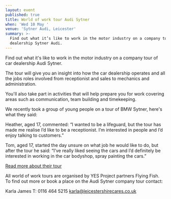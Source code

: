 ```yaml
---
layout: event
published: true
title: World of work tour Audi Sytner
when: 'Wed 10 May '
venue: 'Sytner Audi, Leicester'
summary: >-
  Find out what it’s like to work in the motor industry on a company tour of car
  dealership Sytner Audi.
---
```

Find out what it's like to work in the motor industry on a company tour of car dealership Audi Sytner.

The tour will give you an insight into how the car dealership operates and all the jobs roles involved from receptionist and sales to mechanics and administration.

You'll also take part in activities that will help prepare you for work covering areas such as communication, team building and timekeeping.

We recently took a group of young people on a tour of BMW Sytner, here's what they said:

Heather, aged 17, commented:
“I wanted to be a lifeguard, but the tour has made me realise I’d like to be a receptionist. I’m interested in people and I’d enjoy talking to customers.”

Tom, aged 17, started the day unsure on what job he would like to do, but after the tour he said:
“I’ve really liked seeing the cars and I’d definitely be interested in working in the car bodyshop, spray painting the cars.”

[Read more about their tour](http://bit.ly/2k3gecN)

All world of work tours are organised by YES Project partners Flying Fish. To find out more or book a place on the Audi Sytner company tour contact:

Karla James
T: 0116 464 5215
[karla@leicestershirecares.co.uk](mailto:karla@leicestershirecares.co.uk)
